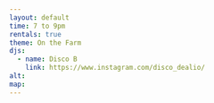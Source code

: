 ```yaml
---
layout: default
time: 7 to 9pm
rentals: true
theme: On the Farm
djs:
  - name: Disco B
    link: https://www.instagram.com/disco_dealio/
alt:
map:
---
```

